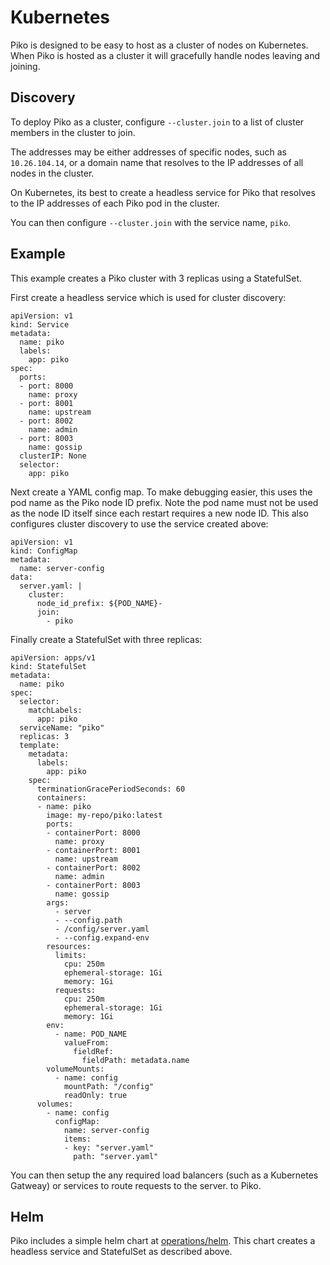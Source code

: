 # Kubernetes

Piko is designed to be easy to host as a cluster of nodes on Kubernetes. When
Piko is hosted as a cluster it will gracefully handle nodes leaving and
joining.

## Discovery

To deploy Piko as a cluster, configure `--cluster.join` to a list of cluster
members in the cluster to join.

The addresses may be either addresses of specific nodes, such as
`10.26.104.14`, or a domain name that resolves to the IP addresses of all nodes
in the cluster.

On Kubernetes, its best to create a headless service for Piko that resolves to
the IP addresses of each Piko pod in the cluster.

You can then configure `--cluster.join` with the service name, `piko`.

## Example

This example creates a Piko cluster with 3 replicas using a StatefulSet.

First create a headless service which is used for cluster discovery:
```
apiVersion: v1
kind: Service
metadata:
  name: piko
  labels:
    app: piko
spec:
  ports:
  - port: 8000
    name: proxy
  - port: 8001
    name: upstream
  - port: 8002
    name: admin
  - port: 8003
    name: gossip
  clusterIP: None
  selector:
    app: piko
```

Next create a YAML config map. To make debugging easier, this uses the pod name
as the Piko node ID prefix. Note the pod name must not be used as the node ID
itself since each restart requires a new node ID. This also configures cluster
discovery to use the service created above:

```
apiVersion: v1
kind: ConfigMap
metadata:
  name: server-config
data:
  server.yaml: |
    cluster:
      node_id_prefix: ${POD_NAME}-
      join:
        - piko
```

Finally create a StatefulSet with three replicas:

```
apiVersion: apps/v1
kind: StatefulSet
metadata:
  name: piko
spec:
  selector:
    matchLabels:
      app: piko
  serviceName: "piko"
  replicas: 3
  template:
    metadata:
      labels:
        app: piko
    spec:
      terminationGracePeriodSeconds: 60
      containers:
      - name: piko
        image: my-repo/piko:latest
        ports:
        - containerPort: 8000
          name: proxy
        - containerPort: 8001
          name: upstream
        - containerPort: 8002
          name: admin
        - containerPort: 8003
          name: gossip
        args:
          - server
          - --config.path
          - /config/server.yaml
          - --config.expand-env
        resources:
          limits:
            cpu: 250m
            ephemeral-storage: 1Gi
            memory: 1Gi
          requests:
            cpu: 250m
            ephemeral-storage: 1Gi
            memory: 1Gi
        env:
          - name: POD_NAME
            valueFrom:
              fieldRef:
                fieldPath: metadata.name
        volumeMounts:
          - name: config
            mountPath: "/config"
            readOnly: true
      volumes:
        - name: config
          configMap:
            name: server-config
            items:
            - key: "server.yaml"
              path: "server.yaml"
```

You can then setup the any required load balancers (such as a Kubernetes
Gatweay) or services to route requests to the server.
to Piko. 

## Helm

Piko includes a simple helm chart at [operations/helm](../../operations/helm).
This chart creates a headless service and StatefulSet as described above.
